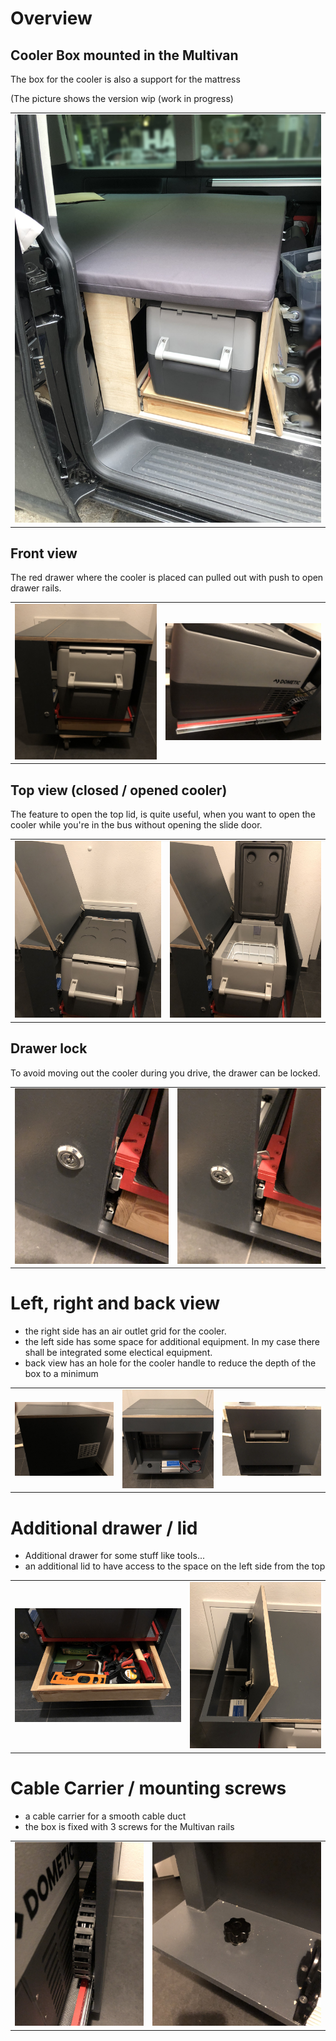 # Overview

## Cooler Box mounted in the Multivan

The box for the cooler is also a support for the mattress

(The picture shows the version wip (work in progress)

<center>
    <table>
        <tr>
            <td>
                <img src="../Images/Foto%2023.02.20,%2015%2059%2043.jpg" alt="Alt-Text" title="" />
            </td>
        </tr>
    </table>
</center>

## Front view

The red drawer where the cooler is placed can pulled out with push to open drawer rails.

<center>
    <table>
        <tr>
            <td>
                <img src="../Images/Foto%2026.07.20,%2023%2043%2035.jpg" alt="Alt-Text" title="" />
            </td>
            <td>
                <img src="../Images/Foto%2026.07.20,%2023%2044%2056.jpg" alt="Alt-Text" title="" />
            </td>
        </tr>
    </table>
</center>

## Top view (closed / opened cooler)

The feature to open the top lid, is quite useful, when you want to open the cooler while you're in the bus without opening the slide door.

<center>
    <table>
        <tr>
            <td>
                <img src="../Images/Foto%2026.07.20,%2023%2044%2010.jpg" alt="Alt-Text" title="" />
            </td>
            <td>
                <img src="../Images/Foto%2026.07.20,%2023%2044%2016.jpg" alt="Alt-Text" title="" />
            </td>
        </tr>
    </table>
</center>

## Drawer lock

To avoid moving out the cooler during you drive, the drawer can be locked.

<center>
    <table>
        <td>
            <img src="../Images/Foto%2026.07.20,%2023%2045%2020.jpg" alt="Alt-Text" title="" />
        </td>
        <td>
            <img src="../Images/Foto%2026.07.20,%2023%2045%2028.jpg" alt="Alt-Text" title="" />
        </td>
        </tr>
    </table>
</center>

# Left, right and back view

- the right side has an air outlet grid for the cooler.
- the left side has some space for additional equipment. In my case there shall be integrated some electical equipment.
- back view has an hole for the cooler handle to reduce the depth of the box to a minimum

<center>
    <table>
        <tr>
            <td>
                <img src="../Images/Foto%2026.07.20,%2023%2045%2054.jpg" alt="Alt-Text" title="" />
            </td>
            <td>
                <img src="../Images/Foto%2026.07.20,%2023%2047%2012.jpg" alt="Alt-Text" title="" />
            </td>
            <td>
                <img src="../Images/Foto%2026.07.20,%2023%2046%2026.jpg" alt="Alt-Text" title="" />
            </td>
        </tr>
    </table>
</center>

# Additional drawer / lid

- Additional drawer for some stuff like tools...
- an additional lid to have access to the space on the left side from the top

<center>
    <table>
        <tr>
            <td>
                <img src="../Images/Foto%2026.07.20,%2023%2045%2013.jpg" alt="Alt-Text" title="" />
            </td>
            <td>
                <img src="../Images/Foto%2026.07.20,%2023%2045%2037.jpg" alt="Alt-Text" title="" />
            </td>        </tr>
    </table>
</center>

# Cable Carrier / mounting screws

- a cable carrier for a smooth cable duct
- the box is fixed with 3 screws for the Multivan rails

<center>
    <table>
        <tr>
            <td>
                <img src="../Images/Foto%2026.07.20,%2023%2045%2001.jpg" alt="Alt-Text" title="" />
            </td>
            <td>
                <img src="../Images/Foto%2026.07.20,%2023%2047%2029.jpg" alt="Alt-Text" title="" />
            </td>
        </tr>
    </table>
</center>
